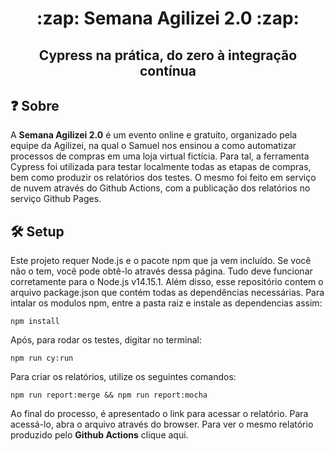 <h1 align="center">:zap: Semana Agilizei 2.0 :zap:</h1>
<h2 align="center">Cypress na prática, do zero à integração contínua</h2>

## :question: Sobre

A **Semana Agilizei 2.0** é um evento online e gratuito, organizado pela equipe da Agilizei, na qual o Samuel nos ensinou a como automatizar processos de compras em uma loja virtual fictícia. 
Para tal, a ferramenta Cypress foi utilizada para testar localmente todas as etapas de compras, bem como produzir os relatórios dos testes. O mesmo foi feito em serviço de nuvem através do Github Actions, com a publicação dos relatórios no serviço Github Pages.

## :hammer_and_wrench: Setup

Este projeto requer Node.js e o pacote npm que ja vem incluído. Se você não o tem, você pode obtê-lo através dessa página. Tudo deve funcionar corretamente para o Node.js v14.15.1. Além disso, esse repositório contem o arquivo package.json que contém todas as dependências necessárias. Para intalar os modulos npm, entre a pasta raiz e instale as dependencias assim:

`npm install`

Após, para rodar os testes, digitar no terminal:

`npm run cy:run`

Para criar os relatórios, utilize os seguintes comandos:

`npm run report:merge && npm run report:mocha`

Ao final do processo, é apresentado o link para acessar o relatório. Para acessá-lo, abra o arquivo através do browser.
Para ver o mesmo relatório produzido pelo **Github Actions** clique aqui.
